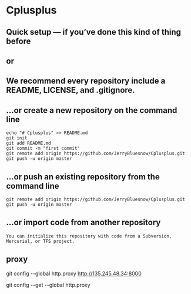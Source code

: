 # Cplusplus

## Quick setup — if you’ve done this kind of thing before
## or
## We recommend every repository include a README, LICENSE, and .gitignore.
## …or create a new repository on the command line

    echo "# Cplusplus" >> README.md
    git init
    git add README.md
    git commit -m "first commit"
    git remote add origin https://github.com/JerryBluesnow/Cplusplus.git
    git push -u origin master

## …or push an existing repository from the command line

    git remote add origin https://github.com/JerryBluesnow/Cplusplus.git
    git push -u origin master

## …or import code from another repository

    You can initialize this repository with code from a Subversion, Mercurial, or TFS project.

## proxy
git config --global http.proxy http://135.245.48.34:8000

git config --get --global http.proxy
